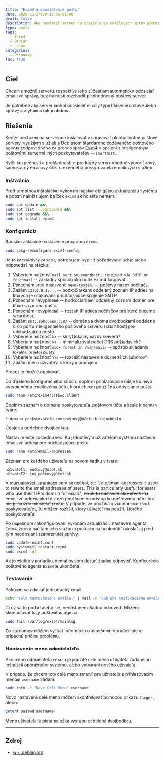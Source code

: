 ```yaml
---
title: "Exim4 a odosielanie pošty"
date: 2020-11-27T09:17:36+01:00
draft: false
description: Ako nastaviť server na odosielanie emailových správ pomocou smarthosts.
type: posts
tags:
  - Exim4
  - Debian
  - Linux
categories:
  - Poznámky
toc: true
---
```


## Cieľ

Chcem umožniť serveru, respektíve jeho súčastiam automaticky odosielať emailové správy, bez nutnosti rozchodiť plnohodnotný poštový server.

Je potrebné aby server mohol odosielať emaily typu hlásenie o stave alebo správy o zlyhaní a tak podobne.

## Riešenie

Keďže nechcem na serveroch inštalovať a spravovať plnohodnotné poštové servery, využijem služieb s Debianom štandardne dodávaného poštového agenta zodpovedného za prenos správ [Exim4](https://www.exim.org/) v spojení s inteligentnými poštovými servermi iných poskytovateľov -- `smarthost`.

Kvôli bezpečnosti a prehľadnosti je pre každý server vhodné vytvoriť nový, samostatný emailový účet u externého poskytovateľa emailových služieb.

### Inštalácia

Pred samotnou inštaláciou vykonám najskôr obligátnu aktualizáciu systému a potom nainštalujem balíček `exim4` ak ho ešte nemám.

```sh
sudo apt update &&\
sudo apt list --upgradable &&\
sudo apt upgrade &&\
sudo apt install exim4
```

### Konfigurácia

Spustím základné nastavenie programu `Exim4`.

```sh
sudo dpkg-reconfigure exim4-config
```

Je to interaktívny proces, potrebujem vyplniť požadované údaje alebo odpovedať na otázku:

1. Vyberiem možnosť `mail sent by smarthost; received via SMTP or fetchmail` -- základný spôsob ako bude Exim4 fungovať.
2. Ponechám pred nastavené `meno-systému` -- poštový názov počítača.
3. Zadám `127.0.0.1;::1` -- bodkočiarkami oddelený zoznam IP adries na ktorých je očakávané prichádzajúce spojenie SMTP.
4. Ponechám nevyplnené -- bodkočiarkami oddelený zoznam domén pre ktoré sa prijíma pošta.
5. Ponechám nevyplnené -- rozsah IP adries počítačov pre ktoré budeme smarthost.
6. Zadám `smtp.zoho.com::587` -- doména a dvoma dvojbodkami oddelené číslo portu inteligentného poštového serveru (smarthost) pre odchádzajúcu poštu
7. Vyberiem možnosť `No` -- skryť lokálny názov servera?
8. Vyberiem možnosť `No` -- minimalizovať počet DNS požiadaviek?
9. Vyberiem možnosť `mbox format in /var/mail/` -- spôsob ukladania lokálne prijatej pošty
10. Vyberiem možnosť `Yes` -- rozdeliť nastavenie do menších súborov?
11. Zadám meno užívateľa s ktorým pracujem

Proces je možné opakovať.

Do ďalšieho konfiguračného súboru doplním prihlasovacie údaje ku novo vytvorenému emailovému účtu, ktorý chcem použiť na odosielanie pošty.

```sh
sudo nano /etc/exim4/passwd.client
```

Doplním záznam o doméne poskytovateľa, poštovom účte a hesle k nemu v tvare:

```
*.doména.poskytovateľa.com:poštový@účet.sk:tajnéheslo
```

Údaje sú oddelené dvojbodkou.

Nastavím ešte poslednú vec. Ku jednotlivým užívateľom systému nastavím emailové adresy pre odchádzajúcu poštu.

```sh
sudo nano /etc/email-addresses
```

Záznam pre každého užívateľa na novom riadku v tvare:

```
užívateľ1: poštový@účet.sk
užívateľ2: iný_poštový@účet.sk
```

V [manuálových stránkach](https://manpages.debian.org/testing/exim4-config/etc-email-addresses.5.en.html#/etc/email-addresses) som sa dočítal, že: "/etc/email-addresses
is used to rewrite the email addresses of users. This is particularly useful for users who use their ISP's domain for email.", ~~no ak tu nastavím akúkoľvek inú emailovú adresu ako tú ktorú používam na prístup ku poštovému účtu, tak nie je možné odosielať poštu.~~ V prípade, že používam viacero `smarthost` poskytovateľov, tu môžem rozlíšiť, ktorý užívateľ má použiť, ktorého poskytovateľa.

Po úspešnom nakonfigurovaní vykonám aktualizáciu nastavení agenta `Exim4`, znovu načítam jeho službu a pokúsim sa ho donútiť odoslať aj pred tým neodoslané (zamrznuté) správy.

```sh
sudo update-exim4.conf
sudo systemctl restart exim4
sudo exim4 -qff
```

Ak je všetko v poriadku, nemal by som dostať žiadnu odpoveď. Konfigurácia poštového agenta `Exim4` je ukončená.

### Testovanie

Pokúsim sa odoslať jednoduchý email.

```sh
echo "Telo testovacieho emailu." | mail -s "Subjekt testovacieho emailu" adresat@posta.com
```

Či už sa to podarí alebo nie, nedostanem žiadnu odpoveď. Môžem skontrolovať logy poštového agenta.

```sh
sudo tail /var/log/exim4/mainlog
```

Zo záznamov môžem vyčítať informáciu o úspešnom doručení ale aj prípadnú príčinu problému.

### Nastavenie mena odosielateľa

Ako meno odosielateľa emailu je použité celé meno užívateľa zadané pri inštalácii operačného systému, alebo vytváraní nového užívateľa.

V prípade, že chcem toto celé meno zmeniť pre užívateľa s prihlasovacím menom `username` zadám:

```sh
sudo chfn -f "Nové Celé Meno" username
```

Novo nastavené celé meno môžem skontrolovať pomocou príkazu `finger`, alebo:

```sh
getent passwd username
```

Meno užívateľa je piata položka výstupu oddelená dvojbodkou.

---

## Zdroj

- [wiki.debian.org](https://wiki.debian.org/Exim4Gmail)
